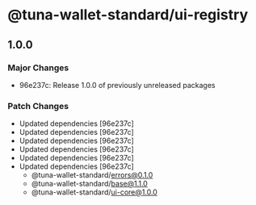 # @tuna-wallet-standard/ui-registry

## 1.0.0

### Major Changes

-   96e237c: Release 1.0.0 of previously unreleased packages

### Patch Changes

-   Updated dependencies [96e237c]
-   Updated dependencies [96e237c]
-   Updated dependencies [96e237c]
-   Updated dependencies [96e237c]
-   Updated dependencies [96e237c]
-   Updated dependencies [96e237c]
    -   @tuna-wallet-standard/errors@0.1.0
    -   @tuna-wallet-standard/base@1.1.0
    -   @tuna-wallet-standard/ui-core@1.0.0
